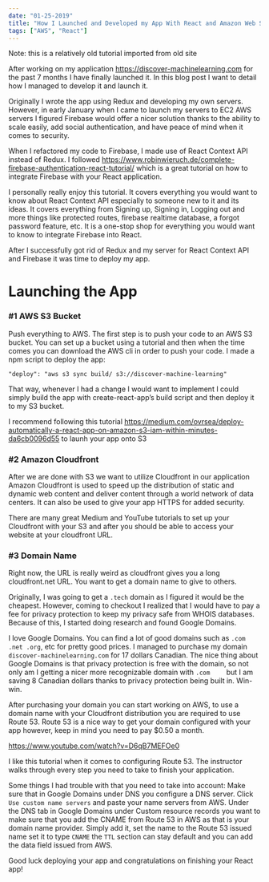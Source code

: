 ```yaml
---
date: "01-25-2019"
title: "How I Launched and Developed my App With React and Amazon Web Services"
tags: ["AWS", "React"]
---
```


Note: this is a relatively old tutorial imported from old site

After working on my application https://discover-machinelearning.com for the past 7 months I have finally launched it. In this blog post I want to detail how I managed to develop it and launch it. 

Originally I wrote the app using Redux and developing my own servers. However, in early January when I came to launch my servers to EC2 AWS servers I figured Firebase would offer a nicer solution thanks to the ability to scale easily, add social authentication, and have peace of mind when it comes to security. 

When I refactored my code to Firebase, I made use of React Context API instead of Redux. I followed https://www.robinwieruch.de/complete-firebase-authentication-react-tutorial/ which is a great tutorial on how to integrate Firebase with your React application. 

I personally really enjoy this tutorial. It covers everything you would want to know about React Context API especially to someone new to it and its ideas. It covers everything from Signing up, Signing in, Logging out and more things like protected routes, firebase realtime database, a forgot password feature, etc. It is a one-stop shop for everything you would want to know to integrate Firebase into React.

After I successfully got rid of Redux and my server for React Context API and Firebase it was time to deploy my app. 

# Launching the App

### #1 AWS S3 Bucket
Push everything to AWS. The first step is to push your code to an AWS S3 bucket. You can set up a bucket using a tutorial and then when the time comes you can download the AWS cli in order to push your code. I made a npm script to deploy the app: 

`"deploy": "aws s3 sync build/ s3://discover-machine-learning"`

That way, whenever I had a change I would want to implement I could simply build the app with create-react-app’s build script and then deploy it to my S3 bucket.

I recommend following this tutorial https://medium.com/ovrsea/deploy-automatically-a-react-app-on-amazon-s3-iam-within-minutes-da6cb0096d55 to launh your app onto S3

### #2 Amazon Cloudfront
After we are done with S3 we want to utilize Cloudfront in our application Amazon Cloudfront is used to speed up the distribution of static and dynamic web content and deliver content through a world network of data centers. It can also be used to give your app HTTPS for added security.

There are many great Medium and YouTube tutorials to set up your Cloudfront with your S3 and after you should be able to access your website at your cloudfront URL. 

### #3 Domain Name
Right now, the URL is really weird as cloudfront gives you a long cloudfront.net URL. You want to get a domain name to give to others. 

Originally, I was going to get a `.tech` domain as I figured it would be the cheapest. However, coming to checkout I realized that I would have to pay a fee for privacy protection to keep my privacy safe from WHOIS databases. Because of this, I started doing research and found Google Domains. 

I love Google Domains. You can find a lot of good domains such as `.com .net .org`, etc for pretty good prices. I managed to purchase my domain `discover-machinelearning.com` for 17 dollars Canadian. The nice thing about Google Domains is that privacy protection is free with the domain, so not only am I getting a nicer more recognizable domain with `.com	` but I am saving 8 Canadian dollars thanks to privacy protection being built in. Win-win. 

After purchasing your domain you can start working on AWS, to use a domain name with your Cloudfront distribution you are required to use Route 53. Route 53 is a nice way to get your domain configured with your app however, keep in mind you need to pay $0.50 a month.

https://www.youtube.com/watch?v=D6qB7MEFOe0

I like this tutorial when it comes to configuring Route 53. The instructor walks through every step you need to take to finish your application. 

Some things I had trouble with that you need to take into account: 
Make sure that in Google Domains under DNS you configure a DNS server. Click `Use custom name servers` and paste your name servers from AWS. 
Under the DNS tab in Google Domains under Custom resource records you want to make sure that you add the CNAME from Route 53 in AWS as that is your domain name provider. Simply add it, set the name to the Route 53 issued name set it to type `CNAME` the `TTL` section can stay default and you can add the data field issued from AWS. 

Good luck deploying your app and congratulations on finishing your React app!